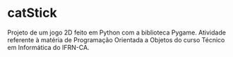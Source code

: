 # catStick
Projeto de um jogo 2D feito em Python com a biblioteca Pygame.
Atividade referente à matéria de Programação Orientada a Objetos do curso Técnico em Informática do IFRN-CA.
